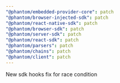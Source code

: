 ```yaml
---
"@phantom/embedded-provider-core": patch
"@phantom/browser-injected-sdk": patch
"@phantom/react-native-sdk": patch
"@phantom/browser-sdk": patch
"@phantom/server-sdk": patch
"@phantom/react-sdk": patch
"@phantom/parsers": patch
"@phantom/chains": patch
"@phantom/client": patch
---
```


New sdk hooks fix for race condition
